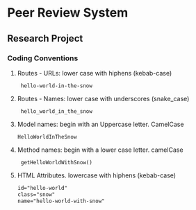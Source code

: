 # Peer Review System
## Research Project

### Coding Conventions

1. Routes - URLs: lower case with hiphens (kebab-case) 

        hello-world-in-the-snow

2. Routes - Names: lower case with underscores (snake_case)
        
        hello_world_in_the_snow

3.  Model names: begin with an Uppercase letter. CamelCase

        HelloWorldInTheSnow

4. Method names: begin with a lower case letter. camelCase

        getHelloWorldWithSnow()

5. HTML Attributes. lowercase with hiphens (kebab-case)

    ```html
    id="hello-world" 
    class="snow" 
    name="hello-world-with-snow"
    ```
